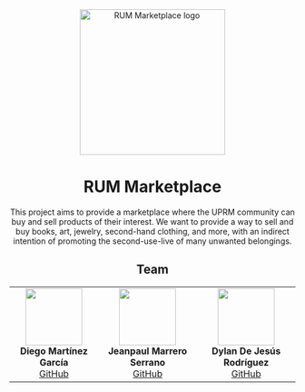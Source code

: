 <div align="center">
   <img src="https://github.com/user-attachments/assets/f70f6ea2-80e5-4211-94e4-1a23b4a09857" alt="RUM Marketplace logo" style="width:256px; height:256px"> 
</div>

<h1 align="center">RUM Marketplace</h1>
<div align="center">
  <p>This project aims to provide a marketplace where the UPRM community can buy and sell products of their interest. We want to provide a way to sell and buy books, art, jewelry, second-hand clothing, and more, with an indirect intention of promoting the second-use-live of many unwanted belongings. </p>
</div>

<div align="center">
  <h2>Team</h2>
  <table align="center">
    <tr>
      <td align="center">
        <img src="https://github.com/diegomartinez13.png" width="100px" alt=""/><br />
        <b>Diego Martínez García</b><br />
        <a href="https://github.com/diegomartinez13">GitHub</a>
      </td>
      <td align="center">
        <img src="https://github.com/rexxsaur.png" width="100px" alt=""/><br />
        <b>Jeanpaul Marrero Serrano</b><br />
        <a href="https://github.com/rexxsaur">GitHub</a>
      </td>
      <td align="center">
        <img src="https://github.com/dylanDeJesus21.png" width="100px" alt=""/><br />
        <b>Dylan De Jesús Rodríguez</b><br />
        <a href="https://github.com/dylanDeJesus21">GitHub</a>
      </td>
    </tr>
  </table>
</div>


